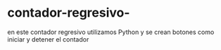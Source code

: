 # contador-regresivo-
en este contador regresivo utilizamos Python  y se crean botones como  iniciar y detener el contador 
